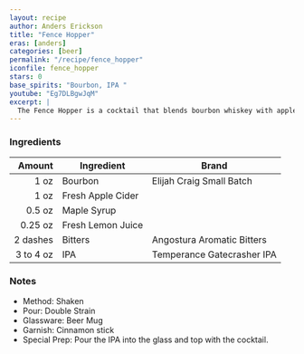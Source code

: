 ```yaml
---
layout: recipe
author: Anders Erickson
title: "Fence Hopper"
eras: [anders]
categories: [beer]
permalink: "/recipe/fence_hopper"
iconfile: fence_hopper
stars: 0
base_spirits: "Bourbon, IPA "
youtube: "Eg7DLBgwJqM"
excerpt: |
  The Fence Hopper is a cocktail that blends bourbon whiskey with apple cider, maple syrup, lemon juice, Angostura bitters, and IPA beer.
---
```


### Ingredients

|    Amount | Ingredient        | Brand                      |
| --------: | ----------------- | -------------------------- |
|      1 oz | Bourbon           | Elijah Craig Small Batch   |
|      1 oz | Fresh Apple Cider |
|    0.5 oz | Maple Syrup       |
|   0.25 oz | Fresh Lemon Juice |
|  2 dashes | Bitters           | Angostura Aromatic Bitters |
| 3 to 4 oz | IPA               | Temperance Gatecrasher IPA |

### Notes

- Method: Shaken
- Pour: Double Strain
- Glassware: Beer Mug
- Garnish: Cinnamon stick
- Special Prep: Pour the IPA into the glass and top with the cocktail.
